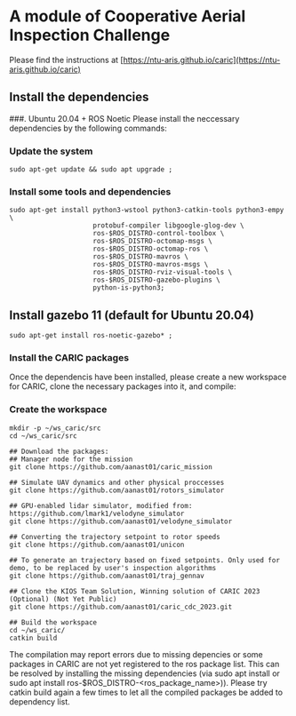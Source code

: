 # A module of Cooperative Aerial Inspection Challenge

Please find the instructions at [https://ntu-aris.github.io/caric](https://ntu-aris.github.io/caric)


## Install the dependencies
###. Ubuntu 20.04 + ROS Noetic
Please install the neccessary dependencies by the following commands:

### Update the system
```shell
sudo apt-get update && sudo apt upgrade ;
```

### Install some tools and dependencies
```shell
sudo apt-get install python3-wstool python3-catkin-tools python3-empy \
                     protobuf-compiler libgoogle-glog-dev \
                     ros-$ROS_DISTRO-control-toolbox \
                     ros-$ROS_DISTRO-octomap-msgs \
                     ros-$ROS_DISTRO-octomap-ros \
                     ros-$ROS_DISTRO-mavros \
                     ros-$ROS_DISTRO-mavros-msgs \
                     ros-$ROS_DISTRO-rviz-visual-tools \
                     ros-$ROS_DISTRO-gazebo-plugins \
                     python-is-python3;
```

## Install gazebo 11 (default for Ubuntu 20.04)
```shell
sudo apt-get install ros-noetic-gazebo* ;
```

### Install the CARIC packages
Once the dependencis have been installed, please create a new workspace for CARIC, clone the necessary packages into it, and compile:

### Create the workspace
```shell
mkdir -p ~/ws_caric/src
cd ~/ws_caric/src

## Download the packages:
## Manager node for the mission
git clone https://github.com/aanast01/caric_mission

## Simulate UAV dynamics and other physical proccesses
git clone https://github.com/aanast01/rotors_simulator

## GPU-enabled lidar simulator, modified from: https://github.com/lmark1/velodyne_simulator
git clone https://github.com/aanast01/velodyne_simulator

## Converting the trajectory setpoint to rotor speeds
git clone https://github.com/aanast01/unicon

## To generate an trajectory based on fixed setpoints. Only used for demo, to be replaced by user's inspection algorithms
git clone https://github.com/aanast01/traj_gennav

## Clone the KIOS Team Solution, Winning solution of CARIC 2023 (Optional) (Not Yet Public)
git clone https://github.com/aanast01/caric_cdc_2023.git

## Build the workspace
cd ~/ws_caric/
catkin build
```

The compilation may report errors due to missing depencies or some packages in CARIC are not yet registered to the ros package list. This can be resolved by installing the missing dependencies (via sudo apt install <package> or sudo apt install ros-$ROS_DISTRO-<ros_package_name>)). Please try catkin build again a few times to let all the compiled packages be added to dependency list.
